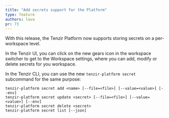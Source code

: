 ```yaml
---
title: "Add secrets support for the Platform"
type: feature
authors: lava
pr: 73
---
```


With this release, the Tenzir Platform now supports storing secrets on a per-workspace level.

In the Tenzir UI, you can click on the new gears icon in the workspace switcher to get to the Workspace settings, where you can add, modify or delete secrets for you workspace.

In the Tenzir CLI, you can use the new `tenzir-platform secret` subcommand for the same purpose: 

```plain
tenzir-platform secret add <name> [--file=<file>] [--value=<value>] [--env]
tenzir-platform secret update <secret> [--file=<file>] [--value=<value>] [--env]
tenzir-platform secret delete <secret>
tenzir-platform secret list [--json]
```
